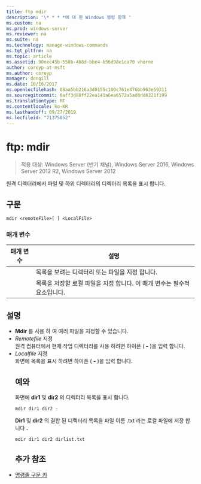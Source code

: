 ```yaml
---
title: ftp mdir
description: '\* * * *에 대 한 Windows 명령 항목 '
ms.custom: na
ms.prod: windows-server
ms.reviewer: na
ms.suite: na
ms.technology: manage-windows-commands
ms.tgt_pltfrm: na
ms.topic: article
ms.assetid: 90eec45b-558b-4b8d-bbe4-b56d98e1ca70 vhorne
author: coreyp-at-msft
ms.author: coreyp
manager: dongill
ms.date: 10/16/2017
ms.openlocfilehash: 08aa5bb216a3d0155c100c761e476bb963e59311
ms.sourcegitcommit: 6aff3d88ff22ea141a6ea6572a5ad8dd6321f199
ms.translationtype: MT
ms.contentlocale: ko-KR
ms.lasthandoff: 09/27/2019
ms.locfileid: "71375852"
---
```

# <a name="ftp-mdir"></a>ftp: mdir

>적용 대상: Windows Server (반기 채널), Windows Server 2016, Windows Server 2012 R2, Windows Server 2012

원격 디렉터리에서 파일 및 하위 디렉터리의 디렉터리 목록을 표시 합니다.   
## <a name="syntax"></a>구문  
```  
mdir <remoteFile>[ ] <LocalFile>  
```  
### <a name="parameters"></a>매개 변수  

|  매개 변수   |                               설명                                |
|--------------|--------------------------------------------------------------------------|
| <remoteFile> |   목록을 보려는 디렉터리 또는 파일을 지정 합니다.   |
| <LocalFile>  | 목록을 저장할 로컬 파일을 지정 합니다. 이 매개 변수는 필수적 요소입니다. |

## <a name="remarks"></a>설명  
- **Mdir** 를 사용 하 여 여러 파일을 지정할 수 있습니다.  
- *Remotefile* 지정  
  원격 컴퓨터에서 현재 작업 디렉터리를 사용 하려면 하이픈 ( **-** )을 입력 합니다.  
- *Localfile* 지정  
  화면에 목록을 표시 하려면 하이픈 ( **-** )을 입력 합니다.  
  ## <a name="BKMK_Examples"></a>예와  
  화면에 **dir1** 및 **dir2** 의 디렉터리 목록을 표시 합니다.  
  ```  
  mdir dir1 dir2 -  
  ```  
  **Dir1** 및 **dir2** 의 결합 된 디렉터리 목록을 파일 이름 .txt 라는 로컬 파일에 저장 합니다 **.**  
  ```  
  mdir dir1 dir2 dirlist.txt  
  ```  
  ## <a name="additional-references"></a>추가 참조  
- [명령줄 구문 키](command-line-syntax-key.md)  
